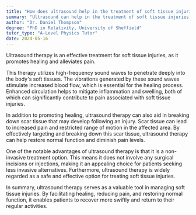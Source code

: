 ```yaml
---
title: "How does ultrasound help in the treatment of soft tissue injuries?"
summary: "Ultrasound can help in the treatment of soft tissue injuries by promoting healing and reducing pain."
author: "Dr. Daniel Thompson"
degree: "PhD in Relativity, University of Sheffield"
tutor_type: "A-Level Physics Tutor"
date: 2024-05-16
---
```


Ultrasound therapy is an effective treatment for soft tissue injuries, as it promotes healing and alleviates pain.

This therapy utilizes high-frequency sound waves to penetrate deeply into the body's soft tissues. The vibrations generated by these sound waves stimulate increased blood flow, which is essential for the healing process. Enhanced circulation helps to mitigate inflammation and swelling, both of which can significantly contribute to pain associated with soft tissue injuries.

In addition to promoting healing, ultrasound therapy can also aid in breaking down scar tissue that may develop following an injury. Scar tissue can lead to increased pain and restricted range of motion in the affected area. By effectively targeting and breaking down this scar tissue, ultrasound therapy can help restore normal function and diminish pain levels.

One of the notable advantages of ultrasound therapy is that it is a non-invasive treatment option. This means it does not involve any surgical incisions or injections, making it an appealing choice for patients seeking less invasive alternatives. Furthermore, ultrasound therapy is widely regarded as a safe and effective option for treating soft tissue injuries.

In summary, ultrasound therapy serves as a valuable tool in managing soft tissue injuries. By facilitating healing, reducing pain, and restoring normal function, it enables patients to recover more swiftly and return to their regular activities.
    